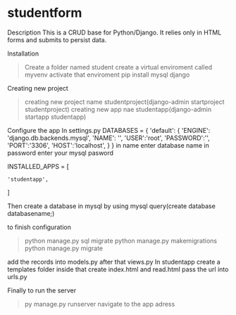 # studentform


Description
  This is a CRUD base for Python/Django. It relies only in HTML forms and submits to persist data.

Installation 
> Create a folder named student 
> create a virtual enviroment called myvenv
> activate that enviroment
> pip install mysql django

Creating new project
>creating new project name studentproject(django-admin startproject studentproject)
>creating new app nae studentapp(django-admin startapp studentapp)



Configure the app
 In settings.py
 DATABASES = {
    'default': {
        'ENGINE': 'django.db.backends.mysql',
        'NAME': '',
        'USER':'root',
        'PASSWORD':'',
        'PORT':'3306',
        'HOST':'localhost',
    }
}
in name enter database name
in password enter your mysql pasword

INSTALLED_APPS = [
    
    'studentapp',
]

Then create a database in mysql by using mysql query(create database databasename;)

to finish configuration

> python manage.py sql migrate
> python manage.py makemigrations
>python manage.py migrate

add the records into models.py 
after that views.py
In studentapp create a templates folder inside that create index.html and read.html
pass the url into urls.py

Finally to run the server 

>py manage.py runserver
>navigate  to the app adress







